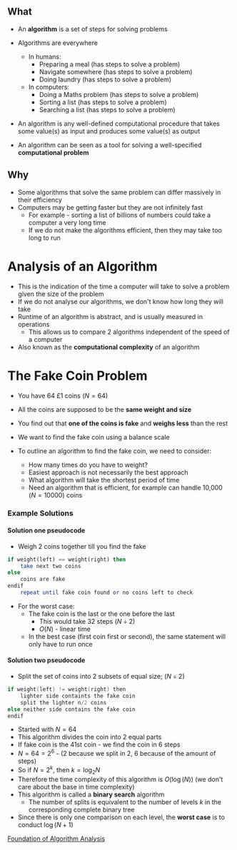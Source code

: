 ## What
 
 - An **algorithm** is a set of steps for solving problems
 - Algorithms are everywhere
	 - In humans: 
		 - Preparing a meal (has steps to solve a problem)
		 - Navigate somewhere (has steps to solve a problem)
		 - Doing laundry (has steps to solve a problem)
	- In computers:
		- Doing a Maths problem (has steps to solve a problem)
		- Sorting a list (has steps to solve a problem)
		- Searching a list (has steps to solve a problem)

- An algorithm is any well-defined computational procedure that takes some value(s) as input and produces some value(s) as output
- An algorithm can be seen as a tool for solving a well-specified **computational problem**


## Why

- Some algorithms that solve the same problem can differ massively in their efficiency
- Computers may be getting faster but they are not infinitely fast
	- For example - sorting a list of billions of numbers could take a computer a very long time
	- If we do not make the algorithms efficient, then they may take too long to run


# Analysis of an Algorithm

- This is the indication of the time a computer will take to solve a problem given the size of the problem
- If we do not analyse our algorithms, we don't know how long they will take
- Runtime of an algorithm is abstract, and is usually measured in operations
	- This allows us to compare 2 algorithms independent of the speed of a computer
- Also known as the **computational complexity** of an algorithm



# The Fake Coin Problem

- You have 64 £1 coins ($N=64$)
- All the coins are supposed to be the **same weight and size**
- You find out that **one of the coins is fake** and **weighs less** than the rest
- We want to find the fake coin using a balance scale

- To outline an algorithm to find the fake coin, we need to consider:
	- How many times do you have to weight?
	- Easiest approach is not necessarily the best approach
	- What algorithm will take the shortest period of time
	- Need an algorithm that is efficient, for example can handle 10,000 ($N=10000$) coins

### Example Solutions

####  **Solution one pseudocode**

- Weigh 2 coins together till you find the fake

```haskell
if weight(left) == weight(right) then
	take next two coins
else
	coins are fake
endif
	repeat until fake coin found or no coins left to check
```

- For the worst case: 
	- The fake coin is the last or the one before the last
		- This would take 32 steps ($N \div 2$)
		- $O(N)$ - linear time
	- In the best case (first coin first or second), the same statement will only have to run once

#### **Solution two pseudocode**

- Split the set of coins into 2 subsets of equal size; ($N \div 2$)


```c
if weight(left) != weight(right) then
	lighter side containts the fake coin
	split the lighter n/2 coins
else neither side contains the fake coin
endif
```

- Started with $N=64$
- This algorithm divides the coin into 2 equal parts
- If fake coin is the 41st coin - we find the coin in 6 steps
- $N = 64 = 2^6$ - ($2$ because we split in 2, $6$ because of the amount of steps)
- So if $N = 2^k$, then $k = \log_2N$
- Therefore the time complexity of this algorithm is $O(\log(N))$ (we don't care about the base in time complexity)
 - This algorithm is called a **binary search** algorithm
	 - The number of splits is equivalent to the number of levels $k$ in the corresponding complete binary tree
- Since there is only one comparison on each level, the **worst case** is to conduct $\log(N+1)$



[Foundation of Algorithm Analysis](Foundation%20of%20Algorithm%20Analysis.md)
